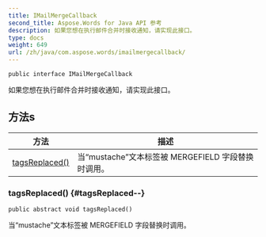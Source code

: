 ```yaml
---
title: IMailMergeCallback
second_title: Aspose.Words for Java API 参考
description: 如果您想在执行邮件合并时接收通知，请实现此接口。
type: docs
weight: 649
url: /zh/java/com.aspose.words/imailmergecallback/
---
```

```
public interface IMailMergeCallback
```

如果您想在执行邮件合并时接收通知，请实现此接口。
## 方法s

| 方法 | 描述 |
| --- | --- |
| [tagsReplaced()](#tagsReplaced--) | 当“mustache”文本标签被 MERGEFIELD 字段替换时调用。 |
### tagsReplaced() {#tagsReplaced--}
```
public abstract void tagsReplaced()
```


当“mustache”文本标签被 MERGEFIELD 字段替换时调用。
